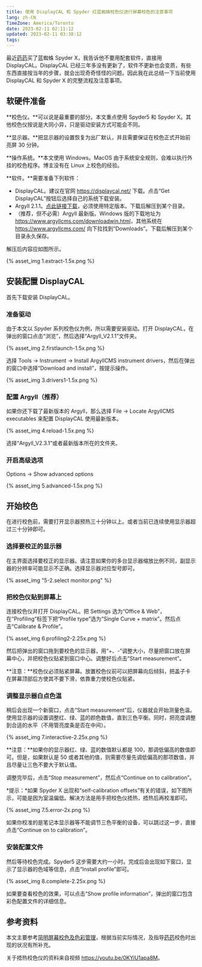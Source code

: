 ```yaml
---
title: 使用 DisplayCAL 和 Spyder 红蓝蜘蛛校色仪进行屏幕校色的注意事项
lang: zh-CN
TimeZone: America/Toronto
date: 2023-02-11 02:11:12
updated: 2023-02-11 03:38:12
tags:
---
```


最近[药药](https://github.com/AkiraXie)买了蓝蜘蛛 Spyder X，我告诉他不要用配套软件，直接用 DisplayCAL。DisplayCAL 已经三年多没有更新了，软件不更新也会变质，有些东西直接按当年的步骤，就会出现奇奇怪怪的问题。因此我在此总结一下当前使用 DisplayCAL 和 Spyder X 的完整流程及注意事项。

<!--more-->

## 软硬件准备
**校色仪。**可以说是最重要的部分。本文重点使用 Spyder5 和 Spyder X。其他校色仪按说是大同小异，只是驱动安装方式可能会不同。

**显示器。**把显示器的设置恢复为出厂默认，并且需要保证在校色正式开始前亮屏 30 分钟。

**操作系统。**本文使用 Windows。MacOS 由于系统安全规则，会难以执行外挂的校色程序。博主没有在 Linux 上校色的经验。

**软件。**需要准备下列软件：

- DisplayCAL。建议在官网 <https://displaycal.net/> 下载。点击“Get DisplayCAL”按钮后选择自己的系统下载安装。
- Argyll 2.1.1。[点此链接下载](https://ytt3q-my.sharepoint.com/:u:/g/personal/bleatingsheep_fireant_dev/EXTFdCgzHIBDtrXzUzF-KPYBGpUW8ghDI4V5j2lP1w0MvA?e=hgeYxe)，必须使用特定版本。下载后解压到某个目录。
- （推荐，但不必需）Argyll 最新版。Windows 版的下载地址为 <https://www.argyllcms.com/downloadwin.html>，其他系统在 <https://www.argyllcms.com/> 向下拉找到“Downloads”。下载后解压到某个目录永久保存。

解压后内容应如图所示。

{% asset_img 1.extract-1.5x.png %}

## 安装配置 DisplayCAL
首先下载安装 DisplayCAL。

### 准备驱动
由于本文以 Spyder 系列校色仪为例，所以需要安装驱动。打开 DisplayCAL，在弹出的窗口点击“浏览”，然后选择“Argyll_V2.1.1”文件夹。

{% asset_img 2.firstlaunch-1.5x.png %}

选择 Tools -> Instrument -> Install ArgyllCMS instrument drivers，然后在弹出的窗口中选择“Download and install”，按提示操作。

{% asset_img 3.drivers1-1.5x.png %}

<!-- "%APPDATA%\DisplayCAL\dl\Argyll_V2.1.1_USB_driver_installer.exe" --noprompt --vid 0x85c --pid 0x500 --create "Spyder5 (Argyll)" -->

### 配置 Argyll（推荐）
如果你还下载了最新版本的 Argyll，那么选择 File -> Locate ArgyllCMS executables 来配置 DisplayCAL 使用最新版本。

{% asset_img 4.reload-1.5x.png %}

选择“Argyll_V2.3.1”或者最新版本所在的文件夹。

### 开启高级选项
Options -> Show advanced options

{% asset_img 5.advanced-1.5x.png %}

## 开始校色
在进行校色前，需要打开显示器预热三十分钟以上。或者当前已连续使用显示器超过三十分钟即可。

### 选择要校正的显示器

在主界面选择要校正的显示器。请注意如果你的多台显示器缩放比例不同，副显示器的分辨率可能显示不正确。选择显示器对应型号即可。

{% asset_img "5-2.select monitor.png" %}

### 把校色仪贴到屏幕上
连接校色仪并打开 DisplayCAL。把 Settings 选为“Office & Web”，在“Profiling”标签下把“Profile type”选为“Single Curve + matrix”。然后点击“Calibrate & Profile”。

{% asset_img 6.profiling2-2.25x.png %}

然后把弹出的窗口拖到要校色的显示器，用“+、-”调整大小，尽量把窗口放在屏幕中心，并把校色仪贴紧到窗口中心。调整好后点击“Start measurement”。

**注意：**校色仪必须贴紧屏幕。放置校色仪前可以把屏幕向后倾斜，把盖子卡在屏幕顶部后方使其不要下滑，依靠重力使校色仪贴紧。

### 调整显示器白点色温
稍后会出现一个新窗口，点击“Start measurement”后，仪器就会开始测量色温。使用显示器的设置调整红、绿、蓝的颜色数值，直到三色平衡。同时，把亮度调整到合适的水平（不用管亮度条是否在中间）。

{% asset_img 7.interactive-2.25x.png %}

**注意：**如果你的显示器红、绿、蓝的数值默认都是 100，那调低偏高的数值即可。但是，如果默认是 50 或者其他的值，则需要尽量先调低偏高的那项数值，并且尽量让三色不要大于默认值。

调整完毕后，点击“Stop measurement”，然后点“Continue on to calibration”。

*提示：*如果 Spyder X 出现和“self-calibration offsets”有关的错误，如下图所示，可能是因为室温偏低。解决方法是用手把校色仪捂热，捂热后再校准即可。

{% asset_img 7.5.error-2x.png %}

如果你校准的是笔记本显示器等不能调节三色平衡的设备，可以跳过这一步，直接点击“Continue on to calibration”。

### 安装配置文件
然后等待校色完成。Spyder5 这步需要大约一小时。完成后会出现如下窗口，显示了显示器的色域等信息，点击“Install profile”即可。

{% asset_img 8.complete-2.25x.png %}

如果要查看校色的效果，可以点击“Show profile information”，弹出的窗口包含彩色配置文件的详细信息。

## 参考资料
本文主要参考[简明屏幕校色及色彩管理](https://bbs.saraba1st.com/2b/thread-1157782-1-1.html)，根据当前实际情况，及指导[药药](https://github.com/AkiraXie)校色时出现的状况有所补充。

关于捂热校色仪的资料来自视频 <https://youtu.be/0KYiU1apa8M>。

<script src="/scripts/image-scale.js"></script>